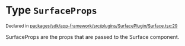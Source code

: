 # Type `SurfaceProps`
<sub>Declared in [packages/sdk/app-framework/src/plugins/SurfacePlugin/Surface.tsx:29](https://github.com/dxos/dxos/blob/52455dba3/packages/sdk/app-framework/src/plugins/SurfacePlugin/Surface.tsx#L29)</sub>


SurfaceProps are the props that are passed to the Surface component.



